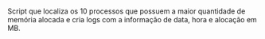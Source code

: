 # 
Script que localiza os 10 processos que possuem a maior quantidade de memória alocada e cria logs com a informação de data, hora e alocação em MB.
